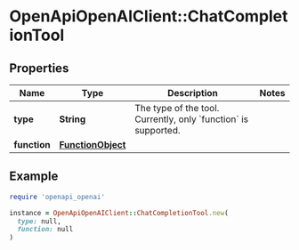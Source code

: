 # OpenApiOpenAIClient::ChatCompletionTool

## Properties

| Name | Type | Description | Notes |
| ---- | ---- | ----------- | ----- |
| **type** | **String** | The type of the tool. Currently, only &#x60;function&#x60; is supported. |  |
| **function** | [**FunctionObject**](FunctionObject.md) |  |  |

## Example

```ruby
require 'openapi_openai'

instance = OpenApiOpenAIClient::ChatCompletionTool.new(
  type: null,
  function: null
)
```

